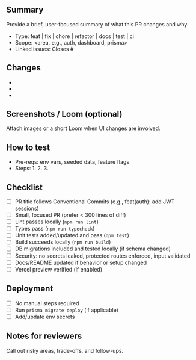 ## Summary

Provide a brief, user-focused summary of what this PR changes and why.

- Type: feat | fix | chore | refactor | docs | test | ci
- Scope: <area, e.g., auth, dashboard, prisma>
- Linked issues: Closes #

## Changes

- 
- 
- 

## Screenshots / Loom (optional)

Attach images or a short Loom when UI changes are involved.

## How to test

- Pre-reqs: env vars, seeded data, feature flags
- Steps:
  1. 
  2. 
  3. 

## Checklist

- [ ] PR title follows Conventional Commits (e.g., feat(auth): add JWT sessions)
- [ ] Small, focused PR (prefer < 300 lines of diff)
- [ ] Lint passes locally (`npm run lint`)
- [ ] Types pass (`npm run typecheck`)
- [ ] Unit tests added/updated and pass (`npm test`)
- [ ] Build succeeds locally (`npm run build`)
- [ ] DB migrations included and tested locally (if schema changed)
- [ ] Security: no secrets leaked, protected routes enforced, input validated
- [ ] Docs/README updated if behavior or setup changed
- [ ] Vercel preview verified (if enabled)

## Deployment

- [ ] No manual steps required
- [ ] Run `prisma migrate deploy` (if applicable)
- [ ] Add/update env secrets

## Notes for reviewers

Call out risky areas, trade-offs, and follow-ups.
